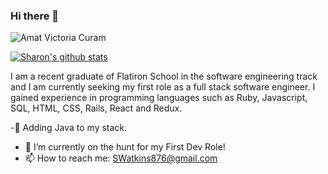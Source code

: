 ### Hi there 👋

![Amat Victoria Curam](https://i.ibb.co/SrR8Hrc/Simple-Technology-Linked-In-Banner-1.png)



[![Sharon's github stats](https://github-readme-stats.vercel.app/api?username=sedx876)](https://github.com/sedx876/github-readme-stats)

 I am a recent graduate of Flatiron School in the software engineering track and I am currently seeking my first role as a full stack software engineer. I gained experience in programming languages such as Ruby, Javascript, SQL, HTML, CSS, Rails, React and Redux.
 
-🤔 Adding Java to my stack.
- 🌱 I’m currently on the hunt for my First Dev Role!
- 📫 How to reach me: SWatkins876@gmail.com

<!--<div>
 <a href="https://dev.to/sedx876">
  <img src="https://d2fltix0v2e0sb.cloudfront.net/dev-badge.svg" alt="sedx876's DEV Profile" height="40" width="40">
</a>
 <div>-->

<!--
**sedx876/sedx876** is a ✨ _special_ ✨ repository because its `README.md` (this file) appears on your GitHub profile.

Here are some ideas to get you started:

- 🔭 I’m currently working on ...
- 🌱 I’m currently learning ...
- 👯 I’m looking to collaborate on ...
- 🤔 I’m looking for help with ...
- 💬 Ask me about ...
- 📫 How to reach me: ...
- 😄 Pronouns: ...
- ⚡ Fun fact: ...
-->
